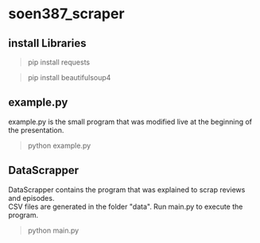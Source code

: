 # soen387_scraper

## install Libraries
>pip install requests<br/>

>pip install beautifulsoup4

## example.py
example.py is the small program that was modified live at the beginning of the presentation.
> python example.py

## DataScrapper
DataScrapper contains the program that was explained to scrap reviews and episodes.<br/>
CSV files are generated in the folder "data". Run main.py to execute the program.
> python main.py
